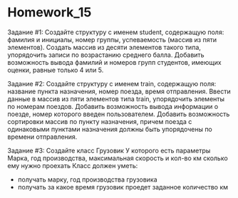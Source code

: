 # Homework_15
Задание #1: Создайте структуру с именем student, содержащую поля: фамилия и инициалы, номер группы, успеваемость (массив
из пяти элементов). Создать массив из десяти элементов такого типа, упорядочить записи по возрастанию среднего балла. 
Добавить возможность вывода фамилий и номеров групп студентов, имеющих оценки, равные только 4 или 5.

Задание #2: Создайте структуру с именем train, содержащую поля: название пункта назначения, номер поезда, время 
отправления. Ввести данные в массив из пяти элементов типа train, упорядочить элементы по номерам поездов. 
Добавить возможность вывода информации о поезде, номер которого введен пользователем. Добавить возможность сортировки 
массив по пункту назначения, причем поезда с одинаковыми пунктами назначения должны быть упорядочены по времени 
отправления.

Задание #3:
Создайте класс Грузовик
У которого есть параметры Марка, год производства, максимальная скорость и кол-во км сколько ему нужно проехать
Класс должен уметь:
 - получать марку, год производства грузовика
 - получать за какое время грузовик проедет заданное количество км

 
